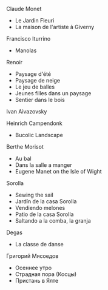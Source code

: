 Claude Monet
* Le Jardin Fleuri
* La maison de l'artiste à Giverny

Francisco Iturrino
* Manolas

Renoir
* Paysage d'été
* Paysage de neige
* Le jeu de balles
* Jeunes filles dans un paysage
* Sentier dans le bois

Ivan Aivazovsky

Heinrich Campendonk
* Bucolic Landscape

Berthe Morisot
* Au bal
* Dans la salle a manger
* Eugene Manet on the Isle of Wight

Sorolla
* Sewing the sail
* Jardín de la casa Sorolla
* Vendiendo melones
* Patio de la casa Sorolla
* Saltando a la comba, la granja

Degas
* La classe de danse

Григорий Мясоедов
* Осеннее утро
* Страдная пора (Косцы)
* Пристань в Ялте
